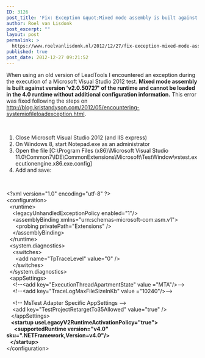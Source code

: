 ```yaml
---
ID: 3126
post_title: 'Fix: Exception &quot;Mixed mode assembly is built against version &#8216;v2.0.50727&#8217; of the runtime and cannot be loaded in the 4.0 runtime without additional configuration information.&quot;, when code is executed in a Microsoft Visual Studio 2012 test project.'
author: Roel van Lisdonk
post_excerpt: ""
layout: post
permalink: >
  https://www.roelvanlisdonk.nl/2012/12/27/fix-exception-mixed-mode-assembly-is-built-against-version-v2-0-50727-of-the-runtime-and-cannot-be-loaded-in-the-4-0-runtime-without-additional-configuration-information-when-code-i/
published: true
post_date: 2012-12-27 09:21:52
---
```

<p align="left">When using an old version of LeadTools I encountered an exception during the execution of a Microsoft Visual Studio 2012 test. <strong>Mixed mode assembly is built against version 'v2.0.50727' of the runtime and cannot be loaded in the 4.0 runtime without additional configuration information.</strong> This error was fixed following the steps on <a title="http://blog.kristandyson.com/2012/05/encountering-systemiofileloadexception.html" href="http://blog.kristandyson.com/2012/05/encountering-systemiofileloadexception.html">http://blog.kristandyson.com/2012/05/encountering-systemiofileloadexception.html</a>.</p>  <p>&#160;</p>  <ol>   <li>Close Microsoft Visual Studio 2012 (and IIS express)</li>    <li>On Windows 8, start Notepad.exe as an administrator</li>    <li>     <div align="left">Open the file [C:\Program Files (x86)\Microsoft Visual Studio 11.0\Common7\IDE\CommonExtensions\Microsoft\TestWindow\vstest.executionengine.x86.exe.config]</div>   </li>    <li>     <div align="left">Add and save:</div>   </li> </ol>  <p align="left">&#160;</p>  <p>&lt;?xml version=&quot;1.0&quot; encoding=&quot;utf-8&quot; ?&gt;   <br />&lt;configuration&gt;    <br />&#160; &lt;runtime&gt;    <br />&#160;&#160;&#160; &lt;legacyUnhandledExceptionPolicy enabled=&quot;1&quot;/&gt;    <br />&#160;&#160;&#160; &lt;assemblyBinding xmlns=&quot;urn:schemas-microsoft-com:asm.v1&quot;&gt;    <br />&#160;&#160;&#160;&#160;&#160; &lt;probing privatePath=&quot;Extensions&quot; /&gt;&#160;&#160;&#160;&#160;&#160; <br />&#160;&#160;&#160; &lt;/assemblyBinding&gt;    <br />&#160; &lt;/runtime&gt;    <br />&#160; &lt;system.diagnostics&gt;    <br />&#160;&#160;&#160; &lt;switches&gt;    <br />&#160;&#160;&#160;&#160;&#160; &lt;add name=&quot;TpTraceLevel&quot; value=&quot;0&quot; /&gt;    <br />&#160;&#160;&#160; &lt;/switches&gt;    <br />&#160; &lt;/system.diagnostics&gt;    <br />&#160; &lt;appSettings&gt;    <br />&#160;&#160;&#160; &lt;!--&lt;add key=&quot;ExecutionThreadApartmentState&quot; value =&quot;MTA&quot;/&gt;--&gt;    <br />&#160;&#160;&#160; &lt;!--&lt;add key=&quot;TraceLogMaxFileSizeInKb&quot; value =&quot;10240&quot;/&gt;--&gt;&#160; </p>  <p>&#160;&#160;&#160; &lt;!-- MsTest Adapter Specific AppSettings --&gt;   <br />&#160;&#160;&#160; &lt;add key=&quot;TestProjectRetargetTo35Allowed&quot; value=&quot;true&quot; /&gt;    <br />&#160;&#160; &lt;/appSettings&gt;    <br />&#160;&#160; <strong>&lt;startup useLegacyV2RuntimeActivationPolicy=&quot;true&quot;&gt;      <br />&#160;&#160;&#160;&#160;&#160; &lt;supportedRuntime version=&quot;v4.0&quot; sku=&quot;.NETFramework,Version=v4.0&quot;/&gt;       <br />&#160;&#160; &lt;/startup&gt;</strong>    <br />&lt;/configuration&gt;</p>